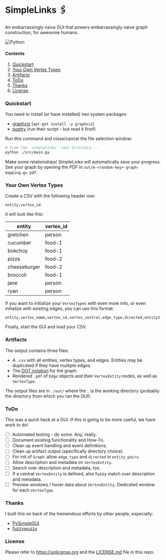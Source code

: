 # SimpleLinks 🖇

An embarrassingly naive GUI that powers embarrassingly naive graph construction, for awesome humans.

![Python](https://img.shields.io/badge/Python-3776AB?style=for-the-badge&logo=python&logoColor=white) 

#### Contents

1. [Quickstart](#quickstart)
2. [Your Own Vertex Types](#your-own-vertex-types)
3. [Artifacts](#artifacts)
4. [ToDo](#todo)
5. [Thanks](#thanks)
6. [License](#license)

### Quickstart

You need to install (or have installed) two system packages:

* [graphviz](https://www.graphviz.org/download/) (`apt-get install -y graphviz`)
* [poetry](https://python-poetry.org/docs/) (run their script - but read it first!)

Run this command and close/cancel the file selection window:

```sh
# From the `simplelinks` root directory...
python ./src/main.py
```

Make some relationships! SimpleLinks will automatically save your progress.
See your graph by opening the PDF in `out/m-<random-key>-graph-mapping.gv.pdf`.

### Your Own Vertex Types

Create a CSV with the following header row:

```
entity,vertex_id
```

It will look like this:

| entity | vertex_id |
| --- | --- |
| gretchen | person |
| cucumber | food-1 |
| bokchoy | food-1 |
| pizza | food-2 |
| cheeseburger | food-2 |
| broccoli | food-1 |
| jane | person |
| ryan | person |

If you want to initialize your `VertexTypes` with even more info, or even 
initialize with existing edges, you can use this format:

```
entity,vertex_name,vertex_id,vertex_central,edge_type,directed,entity2,vertex_name2,vertex_id2
```

Finally, start the GUI and load your CSV.

### Artifacts

The output contains three files:

* A `.csv` with all entities, vertex types, and edges. Entities may be duplicated if they have multiple edges.
* The [DOT notation](https://www.graphviz.org/doc/info/lang.html) for the graph.
* Rendered `.pdf` of `Edge` objects and their `VertexEntity` nodes, as well as `VertexType`.

The output files are in `./out/` where the `.` is the working directory (probably the directory from which you ran the GUI).

### ToDo

This was a quick hack at a GUI. If this is going to be more useful, we have work to do!

* [ ] Automated testing - do some. Any, really.
* [ ] Document existing functionality and How-To.
* [ ] Clean up event handling and event definitions.
* [ ] Clean up artifact output (specifically directory choice).
* [ ] For init of `Graph`: allow `edge_type` and `directed` in `entity_pairs`.
* [ ] Allow description and metadata on `VertexEntity`.
* [ ] Search over description and metadata, too.
* [ ] If a central `VertexEntity` is defined, also fuzzy match over description and metadata.
* [ ] Preview windows / hover data about `VertexEntity`. Dedicated window for each `VertexType`.

### Thanks

I built this on back of the tremendous efforts by other people, especially:

* [PySimpleGUI]()
* [fuzzywuzzy]()

### License

Please refer to <https://unlicense.org> and the [LICENSE.md](./LICENSE.md) file in this repo.
